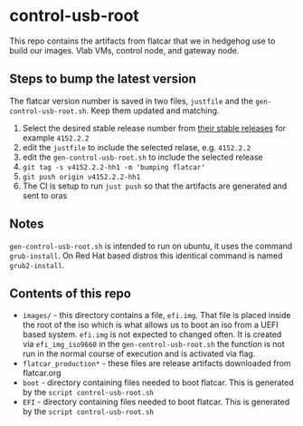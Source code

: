 # control-usb-root

This repo contains the artifacts from flatcar that we in hedgehog use to build
our images. Vlab VMs, control node, and gateway node.

## Steps to bump the latest version

The flatcar version number is saved in two files, `justfile` and the
`gen-control-usb-root.sh`. Keep them updated and matching.

1. Select the desired stable release number from [their stable
   releases](https://stable.release.flatcar-linux.net/amd64-usr/) for example
`4152.2.2`
1. edit the `justfile` to include the selected relase, e.g. `4152.2.2`
1. edit the `gen-control-usb-root.sh` to include the selected release
1. `git tag -s v4152.2.2-hh1 -m 'bumping flatcar'`
1. `git push origin v4152.2.2-hh1`
1. The CI is setup to run `just push` so that the artifacts are generated and
   sent to oras


## Notes

`gen-control-usb-root.sh` is intended to run on ubuntu, it uses the command
`grub-install`. On Red Hat based distros this identical command is named
`grub2-install`.


## Contents of this repo

* `images/` - this directory contains a file, `efi.img`. That file is placed
  inside the root of the iso which is what allows us to boot an iso from a UEFI
based system. `efi.img` is not expected to changed often. It is created via
`efi_img_iso9660` in the `gen-control-usb-root.sh` the function is not run in
the normal course of execution and is activated via flag.
* `flatcar_production*` - these files are release artifacts downloaded from
  flatcar.org
* `boot` - directory containing files needed to boot flatcar. This is generated
  by the `script control-usb-root.sh`
* `EFI` - directory containing files needed to boot flatcar. This is generated
  by the `script control-usb-root.sh`
